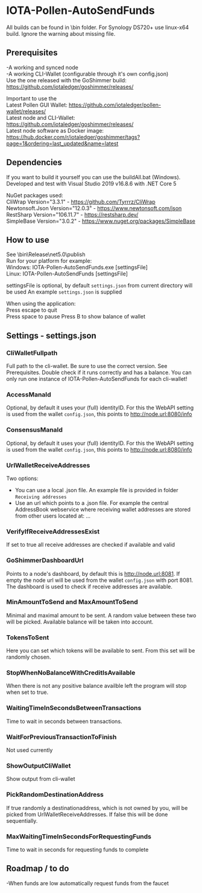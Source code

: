 # IOTA-Pollen-AutoSendFunds

All builds can be found in \bin folder. 
For Synology DS720+ use linux-x64 build. Ignore the warning about missing file.

## Prerequisites

-A working and synced node  
-A working CLI-Wallet (configurable through it's own config.json)  
 Use the one released with the GoShimmer build:  
	https://github.com/iotaledger/goshimmer/releases/

Important to use the  
	Latest Pollen GUI Wallet: https://github.com/iotaledger/pollen-wallet/releases/  
	Latest node and CLI-Wallet: https://github.com/iotaledger/goshimmer/releases/  
	Latest node software as Docker image: https://hub.docker.com/r/iotaledger/goshimmer/tags?page=1&ordering=last_updated&name=latest

## Dependencies
    
If you want to build it yourself you can use the buildAll.bat (Windows).  
Developed and test with Visual Studio 2019 v16.8.6 with .NET Core 5  

NuGet packages used:  
    CliWrap Version="3.3.1" - https://github.com/Tyrrrz/CliWrap  
    Newtonsoft.Json Version="12.0.3" - https://www.newtonsoft.com/json  
    RestSharp Version="106.11.7" - https://restsharp.dev/  
    SimpleBase Version="3.0.2" - https://www.nuget.org/packages/SimpleBase  

## How to use

See \bin\Release\net5.0\publish  
Run for your platform for example:  
Windows: IOTA-Pollen-AutoSendFunds.exe [settingsFile]  
Linux: IOTA-Pollen-AutoSendFunds [settingsFile]  

settingsFile is optional, by default `settings.json` from current directory will be used
An example `settings.json` is supplied

When using the application:  
 Press escape to quit  
 Press space to pause
 Press B to show balance of wallet
 
## Settings - settings.json

### CliWalletFullpath

Full path to the cli-wallet. Be sure to use the correct version. See Prerequisites.
Double check if it runs correctly and has a balance.
You can only run one instance of IOTA-Pollen-AutoSendFunds for each cli-wallet!

### AccessManaId

Optional, by default it uses your (full) identityID. For this the WebAPI setting is used from the wallet `config.json`, this points to http://node.url:8080/info

### ConsensusManaId

Optional, by default it uses your (full) identityID. For this the WebAPI setting is used from the wallet `config.json`, this points to http://node.url:8080/info

### UrlWalletReceiveAddresses

Two options:
* You can use a local .json file. An example file is provided in folder `Receiving addresses`
* Use an url which points to a .json file. For example the central AddressBook webservice where receiving wallet addresses are stored from other users located at: ...

### VerifyIfReceiveAddressesExist

If set to true all receive addresses are checked if available and valid

### GoShimmerDashboardUrl

Points to a node's dashboard, by default this is http://node.url:8081. If empty the node url will be used from the wallet `config.json` with port 8081.
The dashboard is used to check if receive addresses are available.

### MinAmountToSend and MaxAmountToSend

Minimal and maximal amount to be sent. A random value between these two will be picked. Available balance will be taken into account.

### TokensToSent

Here you can set which tokens will be available to sent. From this set will be randomly chosen.

### StopWhenNoBalanceWithCreditIsAvailable

When there is not any positive balance availble left the program will stop when set to true.

### WaitingTimeInSecondsBetweenTransactions

Time to wait in seconds between transactions.

### WaitForPreviousTransactionToFinish

Not used currently

### ShowOutputCliWallet

Show output from cli-wallet

### PickRandomDestinationAddress

If true randomly a destinationaddress, which is not owned by you, will be picked from UrlWalletReceiveAddresses.
If false this will be done sequentially.

### MaxWaitingTimeInSecondsForRequestingFunds

Time to wait in seconds for requesting funds to complete

## Roadmap / to do

-When funds are low automatically request funds from the faucet
